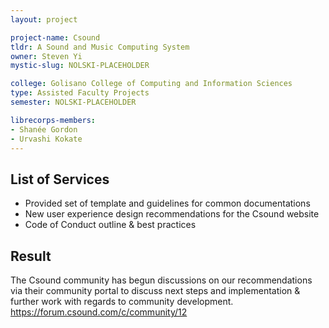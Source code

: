 ```yaml
---
layout: project

project-name: Csound
tldr: A Sound and Music Computing System
owner: Steven Yi
mystic-slug: NOLSKI-PLACEHOLDER

college: Golisano College of Computing and Information Sciences
type: Assisted Faculty Projects
semester: NOLSKI-PLACEHOLDER

librecorps-members:
- Shanée Gordon
- Urvashi Kokate
---
```


## List of Services
- Provided set of template and guidelines for common documentations
- New user experience design recommendations for the Csound website
- Code of Conduct outline & best practices

## Result

The Csound community has begun discussions on our recommendations via their community portal to discuss next steps and implementation & further work with regards to community development. https://forum.csound.com/c/community/12

